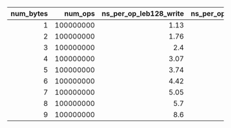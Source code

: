 |   num_bytes |   num_ops |   ns_per_op_leb128_write |   ns_per_op_varint_put |   ns_per_op_varint_write |
|------------:|----------:|-------------------------:|-----------------------:|-------------------------:|
|           1 | 100000000 |                     1.13 |                   1.04 |                     1.11 |
|           2 | 100000000 |                     1.76 |                   1.42 |                     1.21 |
|           3 | 100000000 |                     2.4  |                   1.56 |                     2.24 |
|           4 | 100000000 |                     3.07 |                   1.99 |                     2.24 |
|           5 | 100000000 |                     3.74 |                   2.22 |                     2.68 |
|           6 | 100000000 |                     4.42 |                   2.43 |                     2.9  |
|           7 | 100000000 |                     5.05 |                   2.64 |                     3.32 |
|           8 | 100000000 |                     5.7  |                   2.86 |                     6.12 |
|           9 | 100000000 |                     8.6  |                   2.84 |                     6.13 |